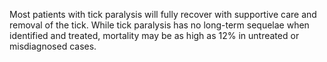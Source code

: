 Most patients with tick paralysis will fully recover with supportive care and removal of the tick. While tick paralysis has no long-term sequelae when identified and treated, mortality may be as high as 12% in untreated or misdiagnosed cases.